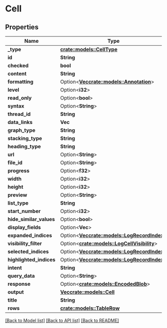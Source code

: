 # Cell

## Properties

Name | Type | Description | Notes
------------ | ------------- | ------------- | -------------
**_type** | [**crate::models::CellType**](cellType.md) |  | 
**id** | **String** |  | 
**checked** | **bool** |  | 
**content** | **String** |  | 
**formatting** | Option<[**Vec<crate::models::Annotation>**](annotation.md)> |  | [optional]
**level** | Option<**i32**> |  | [optional]
**read_only** | Option<**bool**> |  | [optional]
**syntax** | Option<**String**> |  | [optional]
**thread_id** | **String** |  | 
**data_links** | **Vec<String>** |  | 
**graph_type** | **String** |  | 
**stacking_type** | **String** |  | 
**heading_type** | **String** |  | 
**url** | Option<**String**> |  | [optional]
**file_id** | Option<**String**> |  | [optional]
**progress** | Option<**f32**> |  | [optional]
**width** | Option<**i32**> |  | [optional]
**height** | Option<**i32**> |  | [optional]
**preview** | Option<**String**> |  | [optional]
**list_type** | **String** |  | 
**start_number** | Option<**i32**> |  | [optional]
**hide_similar_values** | Option<**bool**> |  | [optional]
**display_fields** | Option<**Vec<String>**> |  | [optional]
**expanded_indices** | Option<[**Vec<crate::models::LogRecordIndex>**](logRecordIndex.md)> |  | [optional]
**visibility_filter** | Option<[**crate::models::LogCellVisibility**](logCellVisibility.md)> |  | [optional]
**selected_indices** | Option<[**Vec<crate::models::LogRecordIndex>**](logRecordIndex.md)> |  | [optional]
**highlighted_indices** | Option<[**Vec<crate::models::LogRecordIndex>**](logRecordIndex.md)> |  | [optional]
**intent** | **String** |  | 
**query_data** | Option<**String**> |  | [optional]
**response** | Option<[**crate::models::EncodedBlob**](encodedBlob.md)> |  | [optional]
**output** | [**Vec<crate::models::Cell>**](cell.md) |  | 
**title** | **String** |  | 
**rows** | [**crate::models::TableRow**](tableRow.md) |  | 

[[Back to Model list]](../README.md#documentation-for-models) [[Back to API list]](../README.md#documentation-for-api-endpoints) [[Back to README]](../README.md)


